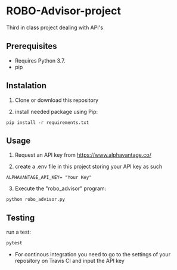 # ROBO-Advisor-project
Third in class project dealing with API's

## Prerequisites

* Requires Python 3.7.
* pip

## Instalation 

1. Clone or download this repository

2. install needed package using Pip:

```
pip install -r requirements.txt
```

## Usage

1. Request an API key from https://www.alphavantage.co/

2. create a .env file in this project storing your API key as such
```
ALPHAVANTAGE_API_KEY= "Your Key"
```
3. Execute the "robo_advisor" program:
```
python robo_advisor.py
```
## Testing

run a test:

```sh
pytest
```
* For continous integration you need to go to the settings of your repository on Travis CI and input the API key 
